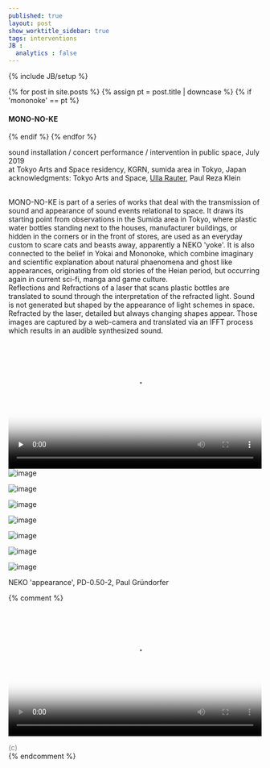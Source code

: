```yaml
---
published: true
layout: post
show_worktitle_sidebar: true
tags: interventions
JB :
  analytics : false
---
```


{% include JB/setup %}

<div class="container-parent">
<div class="container-narrow-right">
{% for post in site.posts %}
	{% assign pt = post.title | downcase %}
	{% if 'mononoke' == pt %}
<h4><a href="{{ BASE_PATH }}{{ post.url }}"></a>MONO-NO-KE</h4>
	{% endif %}
{% endfor %}

<p>
sound installation / concert performance / intervention in public space, July 2019<br />
at Tokyo Arts and Space residency, KGRN, sumida area in Tokyo, Japan<br />
acknowledgments: Tokyo Arts and Space, <a href="http://www.ullarauter.com/" target="_blank">Ulla Rauter</a>, Paul Reza Klein<br />
<br />


MONO-NO-KE is part of a series of works that deal with the transmission of sound and appearance of sound events relational to space. It draws its starting point from observations in the Sumida area in Tokyo, where plastic water bottles standing next to the houses, manufacturer buildings, or hidden in the corners or in the front of stores, are used as an everyday custom to scare cats and beasts away, apparently a NEKO 'yoke'. It is also connected to the belief in Yokai and Mononoke, which combine imaginary and scientific explanation about natural phaenomena and ghost like appearances, originating from old stories of the Heian period, but occurring again in current sci-fi, manga and game culture.
<br />
Reflections and Refractions of a laser that scans plastic bottles are translated to sound through the interpretation of the refracted light. Sound is not generated but shaped by the appearance of light schemes in space. Refracted by the laser, detailed but always changing shapes appear. Those images are captured by a web-camera and translated via an IFFT process which results in an audible synthesized sound.
</p>
</div>


<div class="container-narrow-left">
<video controls preload="none" poster="{{ site.url }}/images/mononoke_sm1.jpg" width="100%" height="auto">
  <source src="{{ site.url }}/images/mononoke_sm1.mp4" type="video/mp4" loading="lazy">
</video>

<img src="{{ site.url }}/images/mononoke_bot1_lg.jpg" loading="eager" alt="image">
<p></p>
<p></p>
<img src="{{ site.url }}/images/mononoke_bot2_lg.jpg" loading="eager" alt="image">
<p></p>





<img src="{{ site.url }}/images/mononoke3_small.jpg" loading="eager" alt="image">
<p></p>
<img src="{{ site.url }}/images/mononoke1.jpg" loading="eager" alt="image">
<p></p>
<img src="{{ site.url }}/images/mononoke2.jpg" loading="eager" alt="image">
<p></p>
<img src="{{ site.url }}/images/mononoke3b_small.jpg" loading="eager" alt="image">
<p></p>
<img src="{{ site.url }}/images/mononoke6_cat2_lg.jpg" loading="eager" alt="image">
<p>NEKO 'appearance', PD-0.50-2, Paul Gründorfer</p>

</div>
</div>


{% comment %}

<video preload="metadata" poster="{{ site.url }}/images/am_night_poster.jpg" width="100%" height="auto" controls>
  <source src="{{ site.url }}/images/mononoke_sm1.mp4" type="video/mp4" loading="lazy">
</video>

<font color="grey">(c)<br /></font>
{% endcomment %}
